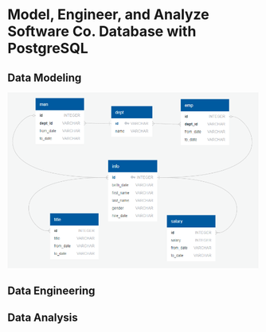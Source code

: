 # Model, Engineer, and Analyze Software Co. Database with PostgreSQL


## Data Modeling
![entity-relationship-diagram](entity-relationship-diagram.png)

## Data Engineering


## Data Analysis
